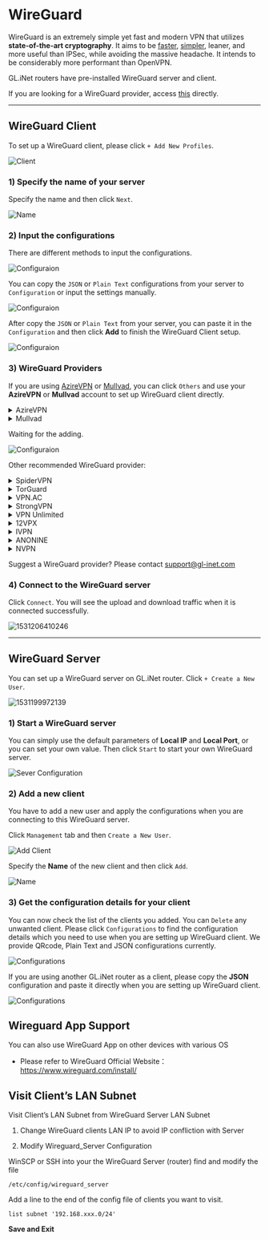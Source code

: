 # WireGuard
WireGuard is an extremely simple yet fast and modern VPN that utilizes **state-of-the-art cryptography**. It aims to be [faster](https://www.wireguard.com/performance/), [simpler](https://www.wireguard.com/quickstart/), leaner, and more useful than IPSec, while avoiding the massive headache. It intends to be considerably more performant than OpenVPN. 

GL.iNet routers have pre-installed WireGuard server and client.

If you are looking for a WireGuard provider, access [this](#3-wireguard-providers) directly.

---

## WireGuard Client 

To set up a WireGuard client, please click `+ Add New Profiles`.

![Client](https://static.gl-inet.com/docs/en/3/app/wireguard/WGC1.png)



### 1) Specify the name of your server

Specify the name and then click `Next`.

![Name](https://static.gl-inet.com/docs/en/3/app/wireguard/name.jpg)



### 2) Input the configurations

There are different methods to input the configurations.

![Configuraion](https://static.gl-inet.com/docs/en/3/app/wireguard/configurations1.jpg)

You can copy the `JSON` or `Plain Text` configurations from your server to `Configuration` or input the settings manually.

![Configuraion](https://static.gl-inet.com/docs/en/3/app/wireguard/other9.1.png)

After copy the `JSON` or `Plain Text` from your server, you can paste it in the `Configuration` and then click **Add** to finish the WireGuard Client setup.

![Configuraion](https://static.gl-inet.com/docs/en/3/app/wireguard/wire1.1.PNG)


### 3) WireGuard Providers

If you are using <a href="https://www.azirevpn.com/aff/9x7wisg4" target="_blank">AzireVPN</a> or <a href="https://mullvad.net/" target="_blank">Mullvad</a>, you can click `Others` and use your **AzireVPN** or **Mullvad** account to set up WireGuard client directly.

<details>
<summary>AzireVPN</summary>

Select <a href="https://www.azirevpn.com/aff/9x7wisg4" target="_blank">AzireVPN</a> as the provider, enter your User Name and Password and then click "Add" finish the WireGuard Client setup.

![Configuraion](https://static.gl-inet.com/docs/en/3/app/wireguard/Wire2.PNG)

</details>

<details>
<summary>Mullvad</summary>
Select Mullvad as the provider, enter your Account Number and then click "Add" to finish the WireGuard Client setup.

![Configuraion](https://static.gl-inet.com/docs/en/3/app/wireguard/Wire3.PNG)

</details>

Waiting for the adding.

![Configuraion](https://static.gl-inet.com/docs/en/3/app/wireguard/Other3.PNG)

Other recommended WireGuard provider:

<details>
<summary>SpiderVPN</summary>
<p><a href="https://spidervpn.org/#a_aid=5ddfa0372e7ff">Official Website</a></p>
<p>Login in <a href="https://spidervpn.org/#a_aid=5ddfa0372e7ff">www.spidervpn.org</a>, find the section to get your VPN configuration. Follow the steps to get the configuration.</p>
<p>1.</p>
<p><img alt="get spider vpn configuration" src="https://static.gl-inet.com/docs/en/3/app/wireguard/spidervpn_config_1.jpg" /></p>
<p>2. download the vpn configuration</p>
<p><img alt="download spider vpn configuration" src="https://static.gl-inet.com/docs/en/3/app/wireguard/spidervpn_config_2.jpg" /></p>
<p>3. Access the web Admin Panel of your GL.iNet router, click New Profile at WireGuard Client.</p>
<p><img alt="download spider vpn configuration" src="https://static.gl-inet.com/docs/en/3/app/wireguard/spidervpn_config_4.jpg" /></p>
<p>4. open the configuration you just download from SpiderVPN website, then paste to the new Profile dialog, you need to adjust the format, make sure there is a space on each side of the equals sign.</p>
<p><img alt="download spider vpn configuration" src="https://static.gl-inet.com/docs/en/3/app/wireguard/spidervpn_config_3.jpg" /></p>
</details>

<details>
<summary>TorGuard</summary>
<p><a href="https://torguard.net/aff.php?aff=3040" target="_blank">Official Website</a></p>
<ol type="1">
<li>
    <p>If you are using <a href="https://torguard.net/aff.php?aff=3040" target="_blank">TorGuard</a>, you need to login the control panel and find Enable WireGuard Access from the "Tools" menu. </p>
    <p><img alt="torguard enable wireguard access" src="https://static.gl-inet.com/docs/en/3/app/wireguard/torguard_enable_wireguard_access.png" /></p>
</li>
<li>
    <p>Downlod the config.</p>
    <p><img alt="torguard enable wireguard access" src="https://static.gl-inet.com/docs/en/3/app/wireguard/torguard_download_wireguard_config.jpg" /></p>
</li>
<li>
    <p>Copy & paste the config content to router wireguard client.</p>
    <p>Open the config by text edit software, copy and paste the content to router wireguard client.</p>
    <p><img alt="torguard enable wireguard access" src="https://static.gl-inet.com/docs/en/3/app/wireguard/torguard_copy_paste_wireguard_config.jpg" /></p>
</li>
</ol>
</details>

<details id="strongvpn">
<summary>VPN.AC</summary>
<p><a href="https://vpn.ac/aff.php?aff=1424" target="_blank">Official Website</a></p>
<ol type="1">
<li>
    <p>If you are using <a href="https://vpn.ac/aff.php?aff=1424" target="_blank">VPN.AC</a>, you need to login the control panel and find WireGuard Manager from the "Services" menu. </p>
    <p><img alt="VPN.AC WireGuard Manager" src="https://static.gl-inet.com/docs/en/3/app/wireguard/vpn.ac_wireguard_manager.jpg" /></p>
</li>
<li>
    <p>Create the config and download.</p>
    <p><img alt="VPN.AC create wireguard profiles" src="https://static.gl-inet.com/docs/en/3/app/wireguard/vpn.ac_create_wireguard_profiles.jpg" /></p>
</li>
<li>
    <p>Copy & paste the config content to router wireguard client.</p>
    <p>Extract files, open the config by text edit software, copy and paste the content to router wireguard client.</p>
    <p><img alt="VPN.AC enable wireguard access" src="https://static.gl-inet.com/docs/en/3/app/wireguard/vpn.ac_copy_paste_wireguard_config.jpg" /></p>
</li>
</ol>
</details>

<details>
<summary>StrongVPN</summary>
<p><a href="https://strongvpn.com/" target="_blank">Official Website</a></p>
<p>If you are using <a href="https://strongvpn.com/" target="_blank">StrongVPN</a>, please read <a href="https://support.strongvpn.com/hc/en-us/articles/360035942554-WireGuard-GLiNet-Routers" target="_blank">this document</a></p>
</details>


<details>
<summary>VPN Unlimited</summary>
<p><a href="https://keepsolid.g2afse.com/click?pid=270&offer_id=7" target="_blank">Official Website</a></p>
<p>If you are using <a href="https://keepsolid.g2afse.com/click?pid=270&offer_id=7" target="_blank">VPN Unlimited</a>, please read <a href="https://www.vpnunlimitedapp.com/help/manuals/wireguard-setup-on-glinet-router" target="_blank">this document</a></p>
</details>


<details id="ivpnid">
<summary>12VPX</summary>
<p><a href="https://12vpx.com/" target="_blank">Official Website</a></p>
<ol type="1">
    <li>
        <p>If you are using <a href="https://12vpx.com/" target="_blank">12VPX</a>, login then access <a href="https://12vpx.com/setup/wireguard" target="_blank">this page</a>, you will see the configs of all servers.
    </li>
    <li>
        <p>Copy & paste the config content to router wireguard client.</p>
        <p><img alt="IVPN enable wireguard access" src="https://static.gl-inet.com/docs/en/3/app/wireguard/vpn.ac_copy_paste_wireguard_config.jpg" /></p>
    </li>
</details>

<details>
<summary>IVPN</summary>
<p><a href="https://www.ivpn.net/" target="_blank">Official Website</a></p>
<ol type="1">
    <li>
        <p>If you are using <a href="https://www.ivpn.net/" target="_blank">IVPN</a>, you need to Log in to the Client Area on the IVPN website. <a href="https://www.ivpn.net/clientarea/login" target="_blank">IVPN Client Area</a>, then follow the <a href="https://www.ivpn.net/clientarea/login" target="_blank">WireGuard Setup Guides</a> </p>
        <p>Skip the step 1, because WireGuard is pre-installed on GL.iNet routers.</p>
        <p><img alt="IVPN linux steup guide" src="https://static.gl-inet.com/docs/en/3/app/wireguard/ivpn_linux_setup_guide.jpg"/></p>
    </li>
    <li>
        <p>After generate the config.</p>
        <p><img alt="after generate the config" src="https://static.gl-inet.com/docs/en/3/app/wireguard/ivpn_has_create_profile.jpg" /></p>
        <p>Copy & paste the config content to router wireguard client.</p>
        <p><img alt="IVPN enable wireguard access" src="https://static.gl-inet.com/docs/en/3/app/wireguard/vpn.ac_copy_paste_wireguard_config.jpg" /></p>        
    </li>
    <p><a href="https://www.ivpn.net/setup/gnu-linux-wireguard.html" target="_blank">Refer link</a></p>
</ol>
</details>

<details>
<summary>ANONINE</summary>
<p><a href="https://anonine.com/" target="_blank">Official Website</a></p>
<ol type="1">
    <li>
        <p>Fellow the guide <a href="https://help.anonine.com/support/solutions/articles/5000817193-anonine-wireguard-installation-guide-for-windows-10" target="_blank">here</a> to create the config.</p>
    </li>
    <li>
    <p>Copy & paste the config content to router wireguard client.</p>
        <p><img alt="IVPN enable wireguard access" src="https://static.gl-inet.com/docs/en/3/app/wireguard/vpn.ac_copy_paste_wireguard_config.jpg" /></p>  
    </li>
</ol>
</details>


<details>
<summary>NVPN</summary>
<p><a href="https://www.nvpn.net/" target="_blank">Official Website</a></p>
<ol type="1">
    <li>
        <p>Fellow the guide <a href="https://support.nvpn.net/Knowledgebase/Article/View/428/0/how-to-use-our-wireguard#windows" target="_blank">here</a> to create the config.</p>
    </li>
    <li>
        <p>Copy & paste the config content to router wireguard client.</p>
        <p><img alt="NVPN enable wireguard access" src="https://static.gl-inet.com/docs/en/3/app/wireguard/vpn.ac_copy_paste_wireguard_config.jpg" /></p>  
    </li>
</ol>
</details>



Suggest a WireGuard provider? Please contact [support@gl-inet.com](mailto:support@gl-inet.com)

### 4) Connect to the WireGuard server

Click `Connect`. You will see the upload and download traffic when it is connected successfully.

![1531206410246](https://static.gl-inet.com/docs/en/3/app/wireguard/WGC5.png)

---

## WireGuard Server

You can set up a WireGuard server on GL.iNet router. Click `+ Create a New User`.

![1531199972139](https://static.gl-inet.com/docs/en/3/app/wireguard/WGS1.png)



### 1) Start a WireGuard server

You can simply use the default parameters of **Local IP** and **Local Port**, or you can set your own value. Then click `Start` to start your own WireGuard server. 

![Sever Configuration](https://static.gl-inet.com/docs/en/3/app/wireguard/WGS2.png)



### 2) Add a new client

You have to add a new user and apply the configurations when you are connecting to this WireGuard server.

Click `Management` tab and then `Create a New User`. 

![Add Client](https://static.gl-inet.com/docs/en/3/app/wireguard/WGS3.png)



Specify the **Name** of the new client and then click `Add`.

![Name](https://static.gl-inet.com/docs/en/3/app/wireguard/WGS4.png)



### 3) Get the configuration details for your client

You can now check the list of the clients you added. You can `Delete` any unwanted client. Please click `Configurations` to find the configuration details which you need to use when you are setting up WireGuard client. We provide QRcode, Plain Text and JSON configurations currently.

![Configurations](https://static.gl-inet.com/docs/en/3/app/wireguard/configurations.jpg)



If you are using another GL.iNet router as a client, please copy the **JSON** configuration and paste it directly when you are setting up WireGuard client.

![Configurations](https://static.gl-inet.com/docs/en/3/app/wireguard/json.jpg)


## Wireguard App Support

You can also use WireGuard App on other devices with various OS

- Please refer to WireGuard Official Website： <https://www.wireguard.com/install/>


## Visit Client’s LAN Subnet

Visit Client’s LAN Subnet from WireGuard Server LAN Subnet

1) Change WireGuard clients LAN IP to avoid IP confliction with Server

2) Modify Wireguard_Server Configuration

WinSCP or SSH into your the WireGuard Server (router) find and modify the file

```shell
/etc/config/wireguard_server
```

Add a line to the end of the config file of clients you want to visit.

```shell
list subnet '192.168.xxx.0/24'
```

**Save and Exit**



